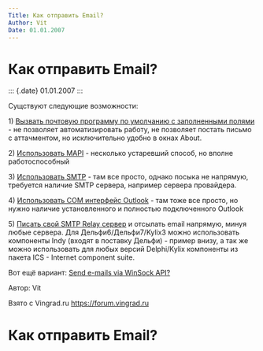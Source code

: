 ```yaml
---
Title: Как отправить Email?
Author: Vit
Date: 01.01.2007
---
```



Как отправить Email?
====================

::: {.date}
01.01.2007
:::

Cущствуют следующие возможности:

1\) [Вызвать почтовую программу по умолчанию с заполненными
полями](a70.htm) - не позволяет автоматизировать работу, не позволяет
постать письмо с аттачментом, но исключительно удобно в окнах About.

2\) [Использовать MAPI](a68.htm) - несколько устаревший способ, но вполне
работоспособный

3\) [Использовать SMTP](a69.htm) - там все просто, однако посыка не
напрямую, требуется наличие SMTP сервера, например сервера провайдера.

4\) [Использовать COM интерфейс Outlook](a71.htm) - там тоже все просто,
но нужно наличие установленного и полностью подключенного Outlook

5\) [Писать свой SMTP Relay сервер](a72.htm) и отсылать email напрямую,
минуя любые сервера. Для Дельфи6/Дельфи7/Kylix3 можно использовать
компоненты Indy (входят в поставку Дельфи) - пример внизу, а так же
можно использовать для любых версий Delphi/Kylix компоненты из пакета
ICS - Internet component suite.

Вот ещё вариант: [Send e-mails via WinSock API?](sendemailsviawinsockapi.htm)

Автор: Vit

Взято с Vingrad.ru <https://forum.vingrad.ru>

Как отправить Email?
====================

<!-- TOC -->
